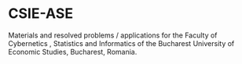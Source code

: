 # CSIE-ASE
Materials and resolved problems / applications for the Faculty of Cybernetics , Statistics and Informatics of the Bucharest University of Economic Studies, Bucharest, Romania.
